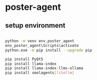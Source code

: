 # poster-agent

## setup environment

```bash

python -m venv env_poster_agent
env_poster_agent\Scripts\activate
python.exe -m pip install --upgrade pip

pip install PyQt5
pip install llama-index
pip install llama-index-llms-ollama
pip install smolagents[litellm]
```